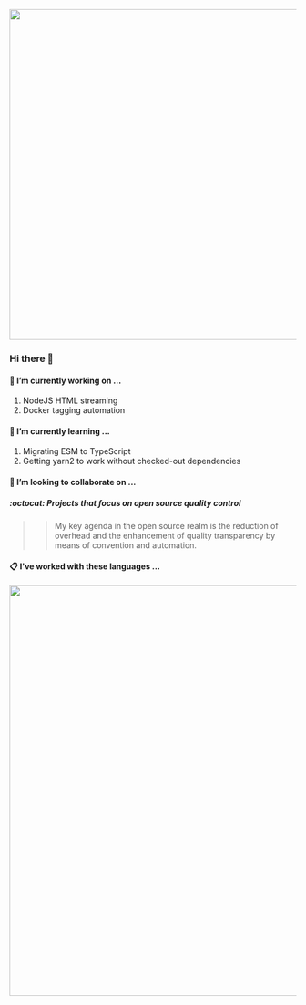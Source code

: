 [<img src="https://cdn.image4.io/matfax/f_auto/codersrank.png" width="580px">](https://profile.codersrank.io/user/matfax)

### Hi there 👋

#### 🔭 I’m currently working on ...

1. NodeJS HTML streaming
1. Docker tagging automation

#### 🌱 I’m currently learning ...

1. Migrating ESM to TypeScript
1. Getting yarn2 to work without checked-out dependencies

#### 👯 I’m looking to collaborate on ...

##### :octocat: Projects that focus on open source quality control
>> My key agenda in the open source realm is the reduction of overhead and the enhancement of quality transparency by means of convention and automation.

#### :clipboard: I've worked with these languages ...

[<img src="https://cdn.image4.io/matfax/f_auto/languages.png" width="720px">](https://profile.codersrank.io/user/matfax)

<!--
**matfax/matfax** is a ✨ _special_ ✨ repository because its `README.md` (this file) appears on your GitHub profile.

Here are some ideas to get you started:

- 🔭 I’m currently working on ...
- 🌱 I’m currently learning ...
- 👯 I’m looking to collaborate on ...
- 🤔 I’m looking for help with ...
- 💬 Ask me about ...
- 📫 How to reach me: ...
- 😄 Pronouns: ...
- ⚡ Fun fact: ...
-->
